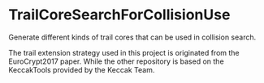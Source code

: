 # TrailCoreSearchForCollisionUse
Generate different kinds of trail cores that can be used in collision search.

The trail extension strategy used in this project is originated from the EuroCrypt2017 paper.
While the other repository is based on the KeccakTools provided by the Keccak Team.
